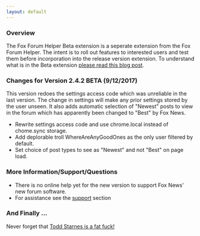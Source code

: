 ```yaml
---
layout: default
---
```


### Overview
The Fox Forum Helper Beta extension is a seperate extension from the Fox Forum Helper. The intent is to roll out features to interested users and test them before incorporation into the release version extension.
To understand what is in the Beta extension [please read this blog post](http://hollies.pw/2017/09/12/fox-forum-helper-version-2-4-1-beta-released/).

### Changes for Version 2.4.2 BETA (9/12/2017)
This version redoes the settings access code which was unreliable in the last version. The change in settings will make any prior
settings stored by the user unseen.
It also adds automatic selection of "Newest" posts to view in the forum which has apparently been changed to "Best" by Fox News.
- Rewrite settings access code and use chrome.local instead of chome.sync storage.
- Add deplorable troll WhereAreAnyGoodOnes as the only user filtered by default.
- Set choice of post types to see as "Newest" and not "Best" on page load.

### More Information/Support/Questions
- There is no online help yet for the new version to support Fox News' new forum software.
- For assistance see the [support](http://hollies.pw/static/ffh/2.4.0/help/index.html?Support.html) section

### And Finally ...
Never forget that [Todd Starnes is a fat fuck!](http://hollies.pw/2016/11/17/todd-starnes-is-a-fat-fuck/)